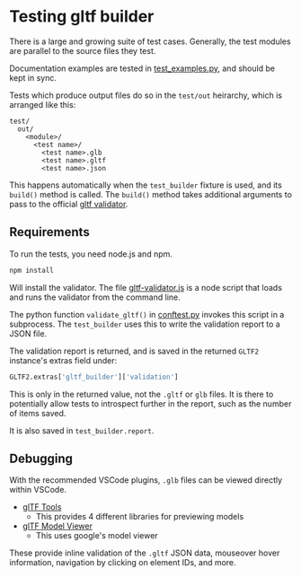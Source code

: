 # Testing gltf builder

There is a large and growing suite of test cases.  Generally, the test modules are parallel to the source files they test.

Documentation examples are tested in [test_examples.py](test_examples.py), and should be kept in sync.

Tests which produce output files do so in the `test/out` heirarchy, which is arranged like this:

```text
test/
  out/
    <module>/
      <test name>/
        <test name>.glb
        <test name>.gltf
        <test name>.json
```

This happens automatically when the `test_builder` fixture is used, and its `build()` method is called. The `build()` method takes additional arguments to pass to the official [gltf validator](https://github.com/KhronosGroup/glTF-Validator).

## Requirements

To run the tests, you need node.js and npm.

```bash
npm install
```

Will install the validator. The file [gltf-validator.js](gltf-validator.js) is a node script that loads and runs the validator from the command line.

The python function `validate_gltf()` in [conftest.py](conftest.py) invokes this script in a subprocess. The `test_builder` uses this to write the validation report to a JSON file.

The validation report is returned, and is saved in the returned `GLTF2` instance's extras field under:

```python
GLTF2.extras['gltf_builder']['validation']
```

This is only in the returned value, not the `.gltf` or `glb` files. It is there to potentially allow tests to introspect further in the report, such as the number of items saved.

It is also saved in `test_builder.report`.

## Debugging

With the recommended VSCode plugins, `.glb` files can be viewed directly within VSCode.

* [glTF Tools](https://marketplace.visualstudio.com/items/?itemName=cesium.gltf-vscode)
  * This provides 4 different libraries for previewing models
* [glTF Model Viewer](https://marketplace.visualstudio.com/items/?itemName=cloudedcat.vscode-model-viewer)
  * This uses google's model viewer

These provide inline validation of the `.gltf` JSON data, mouseover hover information, navigation by clicking on element IDs, and more.
